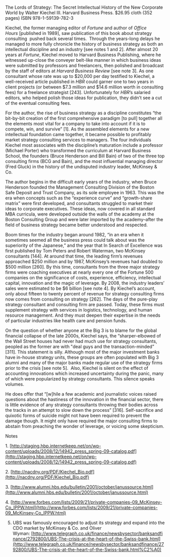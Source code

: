 The Lords of Strategy: The Secret Intellectual History of the New Corporate World
by Walter Kiechel III. Harvard Business Press. $26.95 cloth (352 pages) ISBN 978-1-59139-782-3

Kiechel, the former managing editor of _Fortune_ and author of _Office Hours_ [published in 1989], saw publication of this book about strategy consulting  pushed back several times.  Through the years-long delays he managed to more fully chronicle the history of business strategy as both an intellectual discipline and an industry [see notes 1 and 2]. After almost 20 years at _Fortune_, Kiechel moved to Harvard Business Publishing, where he witnessed up-close the conveyer belt-like manner in which business ideas were submitted by professors and freelancers, then polished and broadcast by the staff of editors at _Harvard Business Review_ [see note 3]. As one consultant whose rate was up to $20,000 per day testified to Kiechel, a well-received article published in _HBR_ could garner one to two years in client projects (or between $7.3 million and $14.6 million worth in consulting fees) for a freelance strategist [243]. Unfortunately for _HBR_’s salaried editors, who helped polish those ideas for publication, they didn’t see a cut of the eventual consulting fees. 

For the author, the rise of business strategy as a discipline constitutes “the bit-by-bit creation of the first comprehensive paradigm [to pull] together all the elements most vital for a company to take into account if it is to compete, win, and survive” [1]. As the assembled elements for a new intellectual foundation came together, it became possible to profitably market strategy consulting services to managers. The four individuals Kiechel most associates with the discipline’s maturation include a professor (Michael Porter) who transformed the curriculum at Harvard Business School, the founders (Bruce Henderson and Bill Bain) of two of the three top consulting firms (BCG and Bain), and the most influential managing director (Fred Gluck) in the history of the undisputed industry leader, McKinsey & Co.

The author begins in the difficult early years of the industry, when Bruce Henderson founded the Management Consulting Division of the Boston Safe Deposit and Trust Company, as its sole employee in 1963. This was the era when concepts such as the “experience curve” and “growth-share matrix” were first developed, and consultants struggled to market their ideas to corporate executives. These ideas, now covered in all standard MBA curricula, were developed outside the walls of the academy at the Boston Consulting Group and were later imported by the academy–after the field of business strategy became better understood and respected. 

Boom times for the industry began around 1982, “in an era when it sometimes seemed all the business press could talk about was the superiority of the Japanese,” and the year that In Search of Excellence was first published by Tom Peters and Robert Waterman, two McKinsey consultants [144]. At around that time, the leading firm’s revenues approached $250 million and by 1987, McKinsey’s revenues had doubled to $500 million [260]. By this time, consultants from the three major strategy firms were coaching executives at nearly every one of the Fortune 500 companies on the significance of costs, experience, efficiency, intellectual capital, innovation and the magic of leverage. By 2008, the industry leaders’ sales were estimated to be $6 billion [see note 4]. By Kiechel’s account, only about fifteen to twenty percent of revenue for strategy consulting firms now comes from consulting on strategy [262]. The days of the pure-play strategy consultant and consulting firm are passed. Today, these firms must supplement strategy with services in logistics, technology, and human resource management. And they must deepen their expertise in the needs of particular industries like health care and pension funds.

On the question of whether anyone at the Big 3 is to blame for the global financial collapse of the late 2000s, Kiechel says, the “sharper-elbowed of the Wall Street houses had never had much use for strategy consultants, peopled as the former are with "deal guys and the transaction-minded” [311]. This statement is silly. Although most of the major investment banks have in-house strategy units, these groups are often populated with Big 3 alumni and many of the major banks made regular use of the strategy firms prior to the crisis [see note 5].  Also, Kiechel is silent on the effect of accounting innovations which increased uncertainty during the panic, many of which were popularized by strategy consultants. This silence speaks volumes. 

He does offer that “[w]hile a few academic and journalistic voices raised questions about the hastiness of the innovation in the financial sector, there is little evidence of any strategy consultants throwing their bodies across the tracks in an attempt to slow down the process” [316]. Self-sacrifice and quixotic forms of suicide might not have been required to prevent the damage though. It might only have required the major consulting firms to abstain from preaching the wonder of leverage, or voicing some skepticism.

Notes

1. [http://staging.hbp.internetkeep.net/on/wp-content/uploads/2008/12/14942_press_spring-09-catalog.pdf](http://staging.hbp.internetkeep.net/on/wp-content/uploads/2008/12/14942_press_spring-09-catalog.pdf)

2. [http://nacdny.org/PDF/Kiechel_Bio.pdf](http://nacdny.org/PDF/Kiechel_Bio.pdf)

3. [http://www.alumni.hbs.edu/bulletin/2001/october/janussource.html](http://www.alumni.hbs.edu/bulletin/2001/october/janussource.html)

4. [http://www.forbes.com/lists/2009/21/private-companies-09_McKinsey-Co_IPPW.html](http://www.forbes.com/lists/2009/21/private-companies-09_McKinsey-Co_IPPW.html)

5. UBS was famously encouraged to adjust its strategy and expand into the CDO market by McKinsey & Co. and Oliver Wyman: [http://www.telegraph.co.uk/finance/newsbysector/banksandfinance/2792800/UBS-The-crisis-at-the-heart-of-the-Swiss-bank.html](http://www.telegraph.co.uk/finance/newsbysector/banksandfinance/2792800/UBS-The-crisis-at-the-heart-of-the-Swiss-bank.html%C2%A0)
